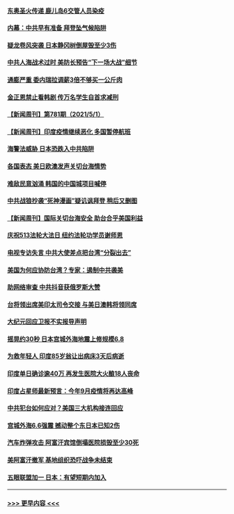 #### [东奥圣火传递 鹿儿岛6交管人员染疫](../pages/prog202/a103109040.md?t=05021501) 
#### [内幕：中共早有准备 拜登坠气候陷阱](../pages/prog202/a103108911.md?t=05021501) 
#### [疑龙卷风突袭 日本静冈树倒屋毁至少3伤](../pages/prog202/a103108977.md?t=05021501) 
#### [中共人海战术过时 美防长预告“下一场大战”细节](../pages/prog202/a103108984.md?t=05021501) 
#### [通膨严重 委内瑞拉调薪3倍不够买一公斤肉](../pages/prog202/a103108965.md?t=05021501) 
#### [金正恩禁止看韩剧 传万名学生自首求减刑](../pages/prog202/a103108926.md?t=05021501) 
#### [【新闻周刊】第781期（2021/5/1）](../pages/prog202/a103108909.md?t=05021501) 
#### [【新闻周刊】印度疫情继续恶化 多国暂停航班](../pages/prog202/a103108880.md?t=05021501) 
#### [海警法威胁 日本恐跌入中共陷阱](../pages/prog202/a103108085.md?t=05021501) 
#### [各国表态 美日欧澳发声关切台海情势](../pages/prog202/a103108099.md?t=05021501) 
#### [难敌民意汹涌 韩国的中国城项目喊停](../pages/prog202/a103108819.md?t=05021501) 
#### [中共战狼抄袭“死神漫画”疑讥讽拜登 稍后又删图](../pages/prog202/a103108812.md?t=05021501) 
#### [【新闻周刊】国际关切台海安全 助台合乎美国利益](../pages/prog202/a103108808.md?t=05021501) 
#### [庆祝513法轮大法日 纽约法轮功学员谢师恩](../pages/prog202/a103108805.md?t=05021501) 
#### [电视专访失言 中共大使差点把台湾“分裂出去”](../pages/prog202/a103108742.md?t=05021501) 
#### [美国为何应协防台湾？专家：遏制中共袭美](../pages/prog202/a103108696.md?t=05021501) 
#### [助网络审查 中共抖音获俄罗斯大赞](../pages/prog202/a103108626.md?t=05021501) 
#### [台将领出席美印太司令交接 与美日澳韩将领同席](../pages/prog202/a103108666.md?t=05021501) 
#### [大纪元回应卫报不实报导声明](../pages/prog202/a103108633.md?t=05021501) 
#### [摇晃约30秒 日本宫城外海地震上修规模6.8](../pages/prog202/a103108477.md?t=05021501) 
#### [为救年轻人 印度85岁翁让出病床3天后病逝](../pages/prog202/a103108457.md?t=05021501) 
#### [印度单日确诊逾40万 再发生医院大火酿18人丧命](../pages/prog202/a103108440.md?t=05021501) 
#### [印度占星师最新预言：今年9月疫情将再达高峰](../pages/prog202/a103108368.md?t=05021501) 
#### [中共犯台如何应对？美国三大机构接连回应](../pages/prog202/a103108423.md?t=05021501) 
#### [宫城外海6.6强震 撼动整个东日本已知2伤](../pages/prog202/a103108347.md?t=05021501) 
#### [汽车炸弹攻击 阿富汗宾馆倒塌医院损毁至少30死](../pages/prog202/a103108389.md?t=05021501) 
#### [美阿富汗撤军 基地组织恐吓战争未结束](../pages/prog202/a103108030.md?t=05021501) 
#### [五眼联盟加一 日本：有望短期内加入](../pages/prog202/a103108083.md?t=05021501) 

----
#### [ >>> 更早内容 <<< ](../indexes/prog202-earlier.md)
